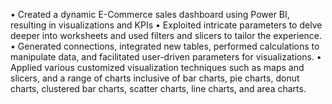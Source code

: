 •  Created a dynamic E-Commerce sales dashboard using Power BI, resulting in visualizations and KPIs
•  Exploited intricate parameters to delve deeper into worksheets and used filters and slicers to tailor the experience.
• Generated connections, integrated new tables, performed calculations to manipulate data, and facilitated user-driven parameters for visualizations.
•  Applied various customized visualization techniques such as maps and slicers, and a range of charts inclusive of bar charts, pie charts, donut charts, clustered bar charts, scatter charts, line charts, and area charts.
